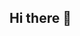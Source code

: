 ## Hi there 👋

<!--
**AbizQ/AbizQ** is a ✨ _special_ ✨ repository because its `README.md` (this file) appears on your GitHub profile.

Here are some ideas to get you started:

- 🔭 I’m currently working on freelancing
- 🌱 I’m currently learning neural network
- 🤔 I’m looking for help in developing in the field of artificial intelligence and finding a job
- 📫 How to reach me: tg: @pool1nside mail: nikita1012000@gmail.com
-->
